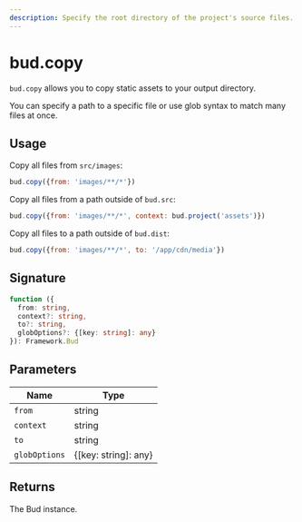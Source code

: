```yaml
---
description: Specify the root directory of the project's source files.
---
```


# bud.copy

`bud.copy` allows you to copy static assets to your output directory.

You can specify a path to a specific file or use glob syntax to match many files at once.

## Usage

Copy all files from `src/images`:

```js
bud.copy({from: 'images/**/*'})
```

Copy all files from a path outside of `bud.src`:

```js
bud.copy({from: 'images/**/*', context: bud.project('assets')})
```

Copy all files to a path outside of `bud.dist`:

```js
bud.copy({from: 'images/**/*', to: '/app/cdn/media'})
```

## Signature

```ts
function ({
  from: string,
  context?: string,
  to?: string,
  globOptions?: {[key: string]: any}
}): Framework.Bud
```

## Parameters

| Name   | Type   |
| ------ | ------ |
| `from` | string |
| `context`   | string |
| `to` | string |
| `globOptions` | {[key: string]: any} |

## Returns

The Bud instance.
